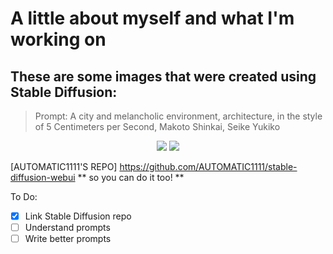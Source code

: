 # A little about myself and what I'm working on

## These are some images that were created using Stable Diffusion:
> Prompt: A city and melancholic environment, architecture, in the style of 5 Centimeters per Second, Makoto Shinkai, Seike Yukiko

<p align="center">
  <img src=https://user-images.githubusercontent.com/110436939/206059822-f123d5f9-bf19-4c85-bda9-7a04a223a586.png />
  <img src=https://user-images.githubusercontent.com/110436939/206061477-0f5d4bd5-2574-43fa-9660-f85373e8397e.png />

</p>

 [AUTOMATIC1111'S REPO] https://github.com/AUTOMATIC1111/stable-diffusion-webui
** so you can do it too! **

To Do:
- [x] Link Stable Diffusion repo
- [ ] Understand prompts
- [ ] Write better prompts
